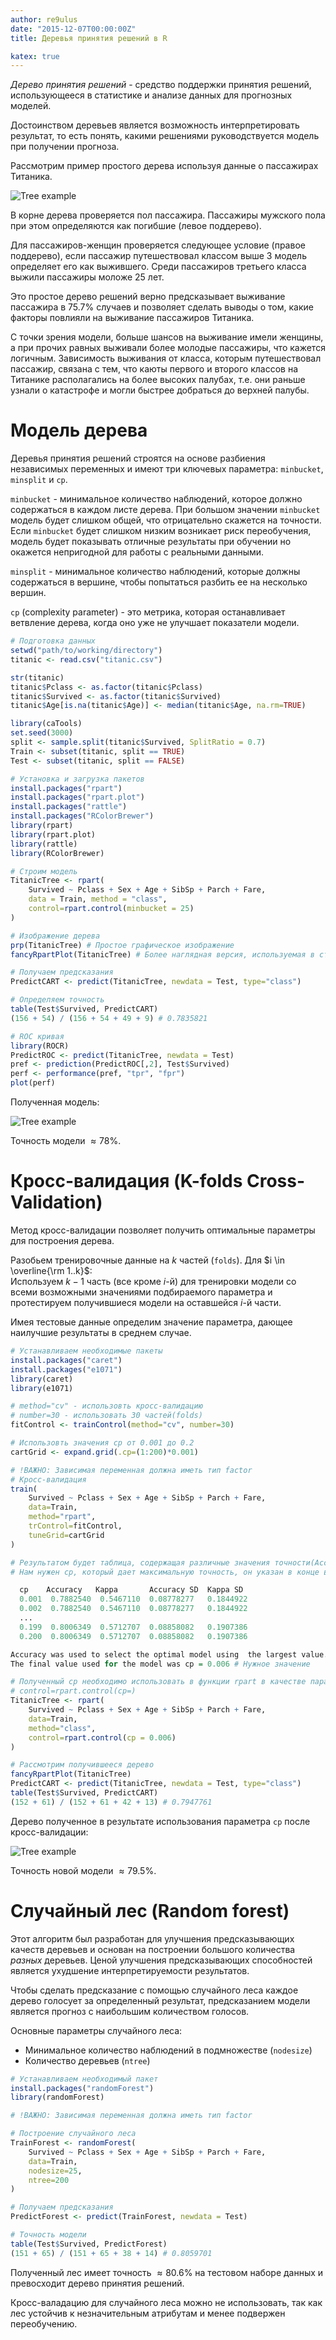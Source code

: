 ```yaml
---
author: re9ulus
date: "2015-12-07T00:00:00Z"
title: Деревья принятия решений в R

katex: true
---
```


*Дерево принятия решений* - средство поддержки принятия решений, использующееся в статистике и анализе данных для прогнозных моделей.
<!--more-->

Достоинством деревьев является возможность интерпретировать результат, то есть понять, какими решениями руководствуется модель при получении прогноза.

Рассмотрим пример простого дерева используя данные о пассажирах Титаника.

![Tree example](/img/trees/tree_example.png)

В корне дерева проверяется пол пассажира. Пассажиры мужского пола при этом определяются как погибшие (левое поддерево).

Для пассажиров-женщин проверяется следующее условие (правое поддерево), если пассажир путешествовал классом выше 3 модель определяет его как выжившего.
Среди пассажиров третьего класса выжили пассажиры моложе 25 лет.

Это простое дерево решений верно предсказывает выживание пассажира в 75.7\% случаев и позволяет сделать выводы о том, какие факторы повлияли на выживание пассажиров Титаника.

С точки зрения модели, больше шансов на выживание имели женщины, а при прочих равных выживали более молодые пассажиры, что кажется логичным. Зависимость выживания от класса, которым путешествовал пассажир, связана с тем, что каюты первого и второго классов на Титанике располагались на более высоких палубах, т.е. они раньше узнали о катастрофе и могли быстрее добраться до верхней палубы.

# Модель дерева

Деревья принятия решений строятся на основе разбиения независимых переменных и имеют три ключевых параметра: `minbucket`, `minsplit` и `cp`.

`minbucket` - минимальное количество наблюдений, которое должно содержаться в каждом листе дерева.
При большом значении `minbucket` модель будет слишком общей, что отрицательно скажется на точности.
Если `minbucket` будет слишком низким возникает риск переобучения, модель будет показывать отличные результаты при обучении но окажется непригодной для работы с реальными данными.

`minsplit` - минимальное количество наблюдений, которые должны содержаться в вершине, чтобы попытаться разбить ее на несколько вершин.

`cp` (complexity parameter) - это метрика, которая останавливает ветвление дерева, когда оно уже не улучшает показатели модели.

```R
# Подготовка данных
setwd("path/to/working/directory")
titanic <- read.csv("titanic.csv")

str(titanic)
titanic$Pclass <- as.factor(titanic$Pclass)
titanic$Survived <- as.factor(titanic$Survived)
titanic$Age[is.na(titanic$Age)] <- median(titanic$Age, na.rm=TRUE)

library(caTools)
set.seed(3000)
split <- sample.split(titanic$Survived, SplitRatio = 0.7)
Train <- subset(titanic, split == TRUE)
Test <- subset(titanic, split == FALSE)

# Установка и загрузка пакетов
install.packages("rpart")
install.packages("rpart.plot")
install.packages("rattle")
install.packages("RColorBrewer")
library(rpart)
library(rpart.plot)
library(rattle)
library(RColorBrewer)

# Строим модель
TitanicTree <- rpart(
    Survived ~ Pclass + Sex + Age + SibSp + Parch + Fare,
    data = Train, method = "class",
    control=rpart.control(minbucket = 25)
)

# Изображение дерева
prp(TitanicTree) # Простое графическое изображение
fancyRpartPlot(TitanicTree) # Более наглядная версия, используемая в статье

# Получаем предсказания
PredictCART <- predict(TitanicTree, newdata = Test, type="class")

# Определяем точность
table(Test$Survived, PredictCART)
(156 + 54) / (156 + 54 + 49 + 9) # 0.7835821

# ROC кривая
library(ROCR)
PredictROC <- predict(TitanicTree, newdata = Test)
pref <- prediction(PredictROC[,2], Test$Survived)
perf <- performance(pref, "tpr", "fpr")
plot(perf)
```

Полученная модель:

![Tree example](/img/trees/tree_in_r.png)

Точность модели $\approx78\%$.

# Кросс-валидация (K-folds Cross-Validation)

Метод кросс-валидации позволяет получить оптимальные параметры для построения дерева.

Разобьем тренировочные данные на $k$ частей (`folds`).
Для $i \in \overline{\rm 1..k}$: <br />
Используем $k-1$ часть (все кроме $i$-й) для тренировки модели со всеми возможными значениями подбираемого параметра и протестируем получившиеся модели на оставшейся $i$-й части.

Имея тестовые данные определим значение параметра, дающее наилучшие результаты в среднем случае.

```R
# Устанавливаем необходимые пакеты
install.packages("caret")
install.packages("e1071")
library(caret)
library(e1071)

# method="cv" - использовть кросс-валидацию
# number=30 - использовать 30 частей(folds)
fitControl <- trainControl(method="cv", number=30)

# Использовть значения cp от 0.001 до 0.2
cartGrid <- expand.grid(.cp=(1:200)*0.001)

# !ВАЖНО: Зависимая переменная должна иметь тип factor
# Кросс-валидация
train(
    Survived ~ Pclass + Sex + Age + SibSp + Parch + Fare,
    data=Train,
    method="rpart",
    trControl=fitControl,
    tuneGrid=cartGrid
)

# Результатом будет таблица, содержащая различные значения точности(Accuracy) для различных cp
# Нам нужен cp, который дает максимальную точность, он указан в конце вывода функции

  cp    Accuracy   Kappa       Accuracy SD  Kappa SD  
  0.001  0.7882540  0.5467110  0.08778277   0.1844922
  0.002  0.7882540  0.5467110  0.08778277   0.1844922
  ...
  0.199  0.8006349  0.5712707  0.08858082   0.1907386
  0.200  0.8006349  0.5712707  0.08858082   0.1907386

Accuracy was used to select the optimal model using  the largest value.
The final value used for the model was cp = 0.006 # Нужное значение

# Полученный cp необходимо использовать в функции rpart в качестве параметра
# control=rpart.control(cp=)  
TitanicTree <- rpart(
    Survived ~ Pclass + Sex + Age + SibSp + Parch + Fare,
    data=Train,
    method="class",
    control=rpart.control(cp = 0.006)
)

# Рассмотрим получившееся дерево
fancyRpartPlot(TitanicTree)
PredictCART <- predict(TitanicTree, newdata = Test, type="class")
table(Test$Survived, PredictCART)
(152 + 61) / (152 + 61 + 42 + 13) # 0.7947761
```

Дерево полученное в результате использования параметра `cp` после кросс-валидации:

![Tree example](/img/trees/cross_validation_tree.png)

Точность новой модели $\approx79.5\%$.

# Случайный лес (Random forest)

Этот алгоритм был разработан для улучшения предсказывающих качеств деревьев и основан на построении большого количества *разных* деревьев. Ценой улучшения предсказывающих способностей является ухудшение интерпретируемости результатов.

Чтобы сделать предсказание с помощью случайного леса каждое дерево голосует за определенный результат, предсказанием модели является прогноз с наибольшим количеством голосов.

Основные параметры случайного леса:

- Минимальное количество наблюдений в подмножестве (`nodesize`)
- Количество деревьев (`ntree`)

```R
# Устанавливаем необходимый пакет
install.packages("randomForest")
library(randomForest)

# !ВАЖНО: Зависимая переменная должна иметь тип factor

# Построение случайного леса
TrainForest <- randomForest(
    Survived ~ Pclass + Sex + Age + SibSp + Parch + Fare,
    data=Train,
    nodesize=25,
    ntree=200
)

# Получаем предсказания
PredictForest <- predict(TrainForest, newdata = Test)

# Точность модели
table(Test$Survived, PredictForest)
(151 + 65) / (151 + 65 + 38 + 14) # 0.8059701
```

Полученный лес имеет точность $\approx80.6\%$ на тестовом наборе данных и превосходит дерево принятия решений.

Кросс-валадацию для случайного леса можно не использовать, так как лес устойчив к незначительным атрибутам и менее подвержен переобучению.
